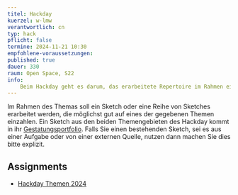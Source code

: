 ```yaml
---
titel: Hackday
kuerzel: w-lmw
verantwortlich: cn
typ: hack
pflicht: false
termine: 2024-11-21 10:30
empfohlene-voraussetzungen:
published: true
dauer: 330
raum: Open Space, S22
info: 
    Beim Hackday geht es darum, das erarbeitete Repertoire im Rahmen einer konkreten Aufgabenstellung, eines Themengebiets oder einer Leitfrage einzusetzen.
---
```


Im Rahmen des Themas soll ein Sketch oder eine Reihe von Sketches erarbeitet werden, die möglichst gut auf eines der gegebenen Themen einzahlen. Ein Sketch aus den beiden Themengebieten des Hackday kommt in ihr [Gestatungsportfolio](/generative-gestaltung/gestaltungsportfolio/). Falls Sie einen bestehenden Sketch, sei es aus einer Aufgabe oder von einer externen Quelle, nutzen dann machen Sie dies bitte explizit.

## Assignments

- [Hackday Themen 2024](/generative-gestaltung/assignments/99-hackday/)

<!--


<figure class="video-container">
<iframe width="560" height="315" src="https://www.youtube.com/embed/ov1H-VFKYxQ" title="YouTube video player" frameborder="0" allow="accelerometer; autoplay; clipboard-write; encrypted-media; gyroscope; picture-in-picture" allowfullscreen></iframe>
<figcaption>
Ein paar Anregungen zur Lösung der Aufgaben gibt es in dieser Playlist.
</figcaption>
</figure>-->
